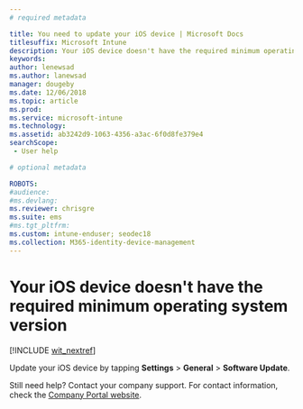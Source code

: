 ```yaml
---
# required metadata

title: You need to update your iOS device | Microsoft Docs
titlesuffix: Microsoft Intune
description: Your iOS device doesn't have the required minimum operating system version.
keywords:
author: lenewsad
ms.author: lanewsad
manager: dougeby
ms.date: 12/06/2018
ms.topic: article
ms.prod:
ms.service: microsoft-intune
ms.technology:
ms.assetid: ab3242d9-1063-4356-a3ac-6f0d8fe379e4
searchScope:
 - User help

# optional metadata

ROBOTS:  
#audience:
#ms.devlang:
ms.reviewer: chrisgre
ms.suite: ems
#ms.tgt_pltfrm:
ms.custom: intune-enduser; seodec18
ms.collection: M365-identity-device-management
---
```


# Your iOS device doesn't have the required minimum operating system version

[!INCLUDE [wit_nextref](includes/end-user-os-update-guidance.md)]

Update your iOS device by tapping **Settings** > **General** > **Software Update**.

Still need help? Contact your company support. For contact information, check the [Company Portal website](https://go.microsoft.com/fwlink/?linkid=2010980).
